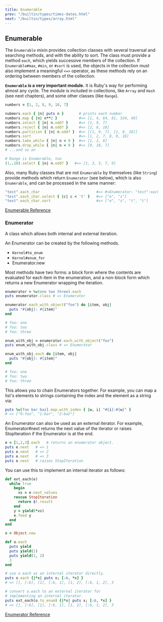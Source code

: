 ```yaml
---
title: Enumerable
prev: "/builtin/types/times-dates.html"
next: "/builtin/types/array.html"
---
```


## Enumerable

The `Enumerable` mixin provides collection classes with several
traversal and searching methods, and with the ability to sort. The class
must provide a method `each`, which yields successive members of the
collection. If `Enumerable#max`, `#min`, or `#sort` is used, the objects
in the collection must also implement a meaningful `<=>` operator, as
these methods rely on an ordering between members of the collection.

**`Enumerable` is a very important module.** It is Ruby's way for
performing almost any cycle. The module is included in collections, like
`Array` and `Hash` (see next chapters), and some other classes (like
`Range`).


```ruby
numbers = [1, 2, 8, 9, 18, 7]

nubmers.each { |n| puts n }       # prints each number
numbers.map { |n| n**2 }          #=> [1, 4, 64, 81, 324, 49]
numbers.select { |n| n.odd? }     #=> [1, 9, 7]
numbers.reject { |n| n.odd? }     #=> [2, 8, 18]
numbers.partition { |n| n.odd? }  #=> [[1, 9, 7], [2, 8, 18]]
numbers.sort                      #=> [1, 2, 7, 8, 9, 18]
numbers.take_while { |n| n < 9 }  #=> [1, 2, 8]
numbers.drop_while { |n| n < 9 }  #=> [9, 18, 7]
# ...and so on

# Range is Enumerable, too
(1..10).select { |n| n.odd? }   #=> [1, 3, 5, 7, 9]
```

Also, many Ruby classes that are not `Enumerable` by themselves (like
`String`) provide methods which return `Enumerator` (see below), which
is also `Enumerable`, and can be processed in the same manner:


```ruby
"test".each_char                          #=> #<Enumerator: "test":each_char>
"test".each_char.select { |c| c < 't' }   #=> ["e", "s"]
"test".each_char.sort                     #=> ["e", "s", "t", "t"]
```

<a href='https://ruby-doc.org/core-2.5.0/Enumerable.html'
class='ruby-doc remote' target='_blank'>Enumerable Reference</a>



### Enumerator

A class which allows both internal and external iteration.

An Enumerator can be created by the following methods.

* `Kernel#to_enum`
* `Kernel#enum_for`
* Enumerator.new

Most methods have two forms: a block form where the contents are
evaluated for each item in the enumeration, and a non-block form which
returns a new Enumerator wrapping the iteration.


```ruby
enumerator = %w(one two three).each
puts enumerator.class # => Enumerator

enumerator.each_with_object("foo") do |item, obj|
  puts "#{obj}: #{item}"
end

# foo: one
# foo: two
# foo: three

enum_with_obj = enumerator.each_with_object("foo")
puts enum_with_obj.class # => Enumerator

enum_with_obj.each do |item, obj|
  puts "#{obj}: #{item}"
end

# foo: one
# foo: two
# foo: three
```

This allows you to chain Enumerators together. For example, you can map
a list's elements to strings containing the index and the element as a
string via:


```ruby
puts %w[foo bar baz].map.with_index { |w, i| "#{i}:#{w}" }
# => ["0:foo", "1:bar", "2:baz"]
```

An Enumerator can also be used as an external iterator. For example,
Enumerator#next returns the next value of the iterator or raises
StopIteration if the Enumerator is at the end.


```ruby
e = [1,2,3].each   # returns an enumerator object.
puts e.next   # => 1
puts e.next   # => 2
puts e.next   # => 3
puts e.next   # raises StopIteration
```

You can use this to implement an internal iterator as follows:


```ruby
def ext_each(e)
  while true
    begin
      vs = e.next_values
    rescue StopIteration
      return $!.result
    end
    y = yield(*vs)
    e.feed y
  end
end

o = Object.new

def o.each
  puts yield
  puts yield(1)
  puts yield(1, 2)
  3
end

# use o.each as an internal iterator directly.
puts o.each {|*x| puts x; [:b, *x] }
# => [], [:b], [1], [:b, 1], [1, 2], [:b, 1, 2], 3

# convert o.each to an external iterator for
# implementing an internal iterator.
puts ext_each(o.to_enum) {|*x| puts x; [:b, *x] }
# => [], [:b], [1], [:b, 1], [1, 2], [:b, 1, 2], 3
```

<a href='https://ruby-doc.org/core-2.5.0/Enumerator.html'
class='ruby-doc remote' target='_blank'>Enumerator Reference</a>

